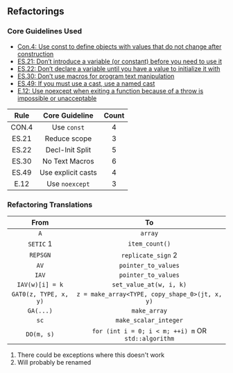 ## Refactorings

### Core Guidelines Used
* [Con.4: Use const to define objects with values that do not change after construction](https://isocpp.github.io/CppCoreGuidelines/CppCoreGuidelines#con4-use-const-to-define-objects-with-values-that-do-not-change-after-construction)
* [ES.21: Don’t introduce a variable (or constant) before you need to use it](https://isocpp.github.io/CppCoreGuidelines/CppCoreGuidelines.html#es21-dont-introduce-a-variable-or-constant-before-you-need-to-use-it)
* [ES.22: Don’t declare a variable until you have a value to initialize it with](https://isocpp.github.io/CppCoreGuidelines/CppCoreGuidelines#es22-dont-declare-a-variable-until-you-have-a-value-to-initialize-it-with)
* [ES.30: Don’t use macros for program text manipulation](https://isocpp.github.io/CppCoreGuidelines/CppCoreGuidelines#es30-dont-use-macros-for-program-text-manipulation)
* [ES.49: If you must use a cast, use a named cast](https://isocpp.github.io/CppCoreGuidelines/CppCoreGuidelines#es49-if-you-must-use-a-cast-use-a-named-cast)
* [E.12: Use noexcept when exiting a function because of a throw is impossible or unacceptable](https://isocpp.github.io/CppCoreGuidelines/CppCoreGuidelines#e12-use-noexcept-when-exiting-a-function-because-of-a-throw-is-impossible-or-unacceptable)

| Rule  |   Core Guideline   | Count |
| :---: | :----------------: | :---: |
| CON.4 |    Use `const`     |   4   |
| ES.21 |    Reduce scope    |   3   |
| ES.22 |  Decl-Init Split   |   5   |
| ES.30 |   No Text Macros   |   6   |
| ES.49 | Use explicit casts |   4   |
| E.12  |   Use `noexcept`   |   3   |

### Refactoring Translations

|         From          |                         To                          |
| :-------------------: | :-------------------------------------------------: |
|          `A`          |                       `array`                       |
|       `SETIC` 1       |                   `item_count()`                    |
|       `REPSGN`        |                 `replicate_sign` 2                  |
|         `AV`          |                 `pointer_to_values`                 |
|         `IAV`         |                 `pointer_to_values`                 |
|    `IAV(w)[i] = k`    |               `set_value_at(w, i, k)`               |
| `GAT0(z, TYPE, x, y)` |   `z = make_array<TYPE, copy_shape_0>(jt, x, y)`    |
|       `GA(...)`       |                    `make_array`                     |
|         `sc`          |                `make_scalar_integer`                |
|      `DO(m, s)`       | `for (int i = 0; i < m; ++i) m` OR `std::algorithm` |

1. There could be exceptions where this doesn't work
2. Will probably be renamed
